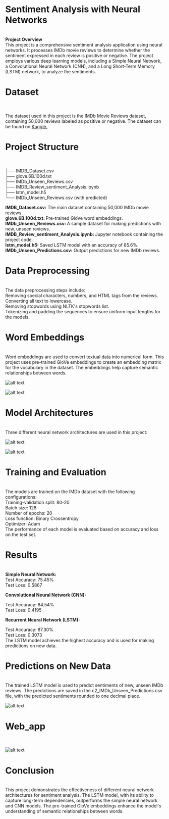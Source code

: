 # Sentiment Analysis with Neural Networks
<br>
<b>Project Overview</b>
<br>
This project is a comprehensive sentiment analysis application using neural networks. It processes IMDb movie reviews to determine whether the sentiment expressed in each review is positive or negative. The project employs various deep learning models, including a Simple Neural Network, a Convolutional Neural Network (CNN), and a Long Short-Term Memory (LSTM) network, to analyze the sentiments. 
<br>

# Dataset
<br>

The dataset used in this project is the IMDb Movie Reviews dataset, containing 50,000 reviews labeled as positive or negative. The dataset can be found on [Kaggle.](https://www.kaggle.com/datasets/lakshmi25npathi/imdb-dataset-of-50k-movie-reviews)
<br>

# Project Structure
<br>

 ├── IMDB_Dataset.csv <br>
 ├── glove.6B.100d.txt <br>
 ├── IMDb_Unseen_Reviews.csv <br>
 ├── IMDB_Review_sentiment_Analysis.ipynb<br>
 ├── lstm_model.h5<br>
 └── IMDb_Unseen_Reviews.csv (with predicted) <br>
 
 <b>IMDB_Dataset.csv:</b> The main dataset containing 50,000 IMDb movie reviews.<br>
  <b>glove.6B.100d.txt: </b>Pre-trained GloVe word embeddings.<br>
  <b>IMDb_Unseen_Reviews.csv: </b>A sample dataset for making predictions with new, unseen reviews.<br>
  <b>IMDB_Review_sentiment_Analysis.ipynb: </b>Jupyter notebook containing the project code. <br> <b>lstm_model.h5:</b> Saved LSTM model with an accuracy of 85.6%.<br>
  <b>IMDb_Unseen_Predictions.csv:</b> Output predictions for new IMDb reviews.<br>

# Data Preprocessing
<br>
The data preprocessing steps include:
<br>
Removing special characters, numbers, and HTML tags from the reviews.<br>
Converting all text to lowercase.<br>
Removing stopwords using NLTK's stopwords list.<br>
Tokenizing and padding the sequences to ensure uniform input lengths for the models.<br>

# Word Embeddings
<br>
Word embeddings are used to convert textual data into numerical form. This project uses pre-trained GloVe embeddings to create an embedding matrix for the vocabulary in the dataset. The embeddings help capture semantic relationships between words.
<br>

![alt text](images/text_to_numbers.png)

![alt text](images/word_embedding.png)

# Model Architectures
<br>
Three different neural network architectures are used in this project:<br>

![alt text](images/architecture.png)

![alt text](images/Architecture_diagram_neuralNetwork.jpg)

# Training and Evaluation
<br>
The models are trained on the IMDb dataset with the following configurations:
<br>
Training-validation split: 80-20<br>
Batch size: 128<br>
Number of epochs: 20<br>
Loss function: Binary Crossentropy<br>
Optimizer: Adam<br>
The performance of each model is evaluated based on accuracy and loss on the test set.<br>

# Results
<br>
<b>Simple Neural Network:</b>
<br>
Test Accuracy: 75.45%<br>
Test Loss: 0.5867<br>

<b>Convolutional Neural Network (CNN):</b><br>

Test Accuracy: 84.54%<br>
Test Loss: 0.4195<br>

<b>Recurrent Neural Network (LSTM):</b><br>

Test Accuracy: 87.30%<br>
Test Loss: 0.3073<br>
The LSTM model achieves the highest accuracy and is used for making predictions on new data.<br>

# Predictions on New Data
<br>
The trained LSTM model is used to predict sentiments of new, unseen IMDb reviews. The predictions are saved in the c2_IMDb_Unseen_Predictions.csv file, with the predicted sentiments rounded to one decimal place.<br>

![alt text](images/Predicted_review.png)

# Web_app 
<br>

![alt text](images/web_app.png)

# Conclusion
<br>
This project demonstrates the effectiveness of different neural network architectures for sentiment analysis. The LSTM model, with its ability to capture long-term dependencies, outperforms the simple neural network and CNN models. The pre-trained GloVe embeddings enhance the model's understanding of semantic relationships between words.
<br>